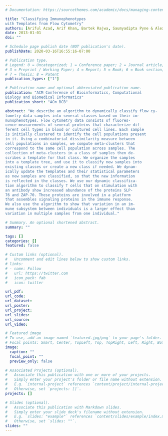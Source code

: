 ```yaml
---
# Documentation: https://sourcethemes.com/academic/docs/managing-content/

title: "Classifying Immunophenotypes
with Templates from Flow Cytometry"
authors: [Ariful Azad, Arif Khan, Bartek Rajwa, Saumyadipta Pyne & Alex Pothen]
date: 2013-01-01
doi: ""

# Schedule page publish date (NOT publication's date).
publishDate: 2020-03-16T16:55:16-07:00

# Publication type.
# Legend: 0 = Uncategorized; 1 = Conference paper; 2 = Journal article;
# 3 = Preprint / Working Paper; 4 = Report; 5 = Book; 6 = Book section;
# 7 = Thesis; 8 = Patent
publication_types: ["1"]

# Publication name and optional abbreviated publication name.
publication: "ACM Conference of Bioinformatics, Computational
Biology and Biomedical Informatics"
publication_short: "ACm BCB"

abstract: "We describe an algorithm to dynamically classify flow cy-
tometry data samples into several classes based on their im-
munophenotypes. Flow cytometry data consists of fluores-
cence measurements of several proteins that characterize dif-
ferent cell types in blood or cultured cell lines. Each sample
is initially clustered to identify the cell populations present
in it. Using a combinatorial dissimilarity measure between
cell populations in samples, we compute meta-clusters that
correspond to the same cell population across samples. The
collection of meta-clusters in a class of samples then de-
scribes a template for that class. We organize the samples
into a template tree, and use it to classify new samples into
existing classes or create a new class if needed. We dynam-
ically update the templates and their statistical parameters
as new samples are classified, so that the new information
is reflected in the classes. We use our dynamic classifica-
tion algorithm to classify T cells that on stimulation with
an antibody show increased abundance of the proteins SLP-
76 and ZAP-70. These proteins are involved in a platform
that assembles signaling proteins in the immune response.
We also use the algorithm to show that variation in an im-
mune subsystem between individuals is a larger effect than
variation in multiple samples from one individual."

# Summary. An optional shortened abstract.
summary: ""

tags: []
categories: []
featured: false

# Custom links (optional).
#   Uncomment and edit lines below to show custom links.
# links:
# - name: Follow
#   url: https://twitter.com
#   icon_pack: fab
#   icon: twitter

url_pdf:
url_code:
url_dataset:
url_poster:
url_project:
url_slides:
url_source:
url_video:

# Featured image
# To use, add an image named `featured.jpg/png` to your page's folder. 
# Focal points: Smart, Center, TopLeft, Top, TopRight, Left, Right, BottomLeft, Bottom, BottomRight.
image:
  caption: ""
  focal_point: ""
  preview_only: false

# Associated Projects (optional).
#   Associate this publication with one or more of your projects.
#   Simply enter your project's folder or file name without extension.
#   E.g. `internal-project` references `content/project/internal-project/index.md`.
#   Otherwise, set `projects: []`.
projects: []

# Slides (optional).
#   Associate this publication with Markdown slides.
#   Simply enter your slide deck's filename without extension.
#   E.g. `slides: "example"` references `content/slides/example/index.md`.
#   Otherwise, set `slides: ""`.
slides: ""
---
```

